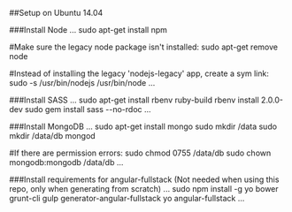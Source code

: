 ##Setup on Ubuntu 14.04


###Install Node
...
sudo apt-get install npm

#Make sure the legacy node package isn't installed:
sudo apt-get remove node

#Instead of installing the legacy 'nodejs-legacy' app, create a sym link:
sudo -s /usr/bin/nodejs /usr/bin/node
...

###Install SASS
...
sudo apt-get install rbenv ruby-build
rbenv install 2.0.0-dev
sudo gem install sass --no-rdoc
...

###Install MongoDB
...
sudo apt-get install mongo
sudo mkdir /data
sudo mkdir /data/db
mongod

#If there are permission errors:
sudo chmod 0755 /data/db
sudo chown mongodb:mongodb /data/db
...

###Install requirements for angular-fullstack (Not needed when using this repo, only when generating from scratch)
...
sudo npm install -g yo bower grunt-cli gulp generator-angular-fullstack
yo angular-fullstack
...

